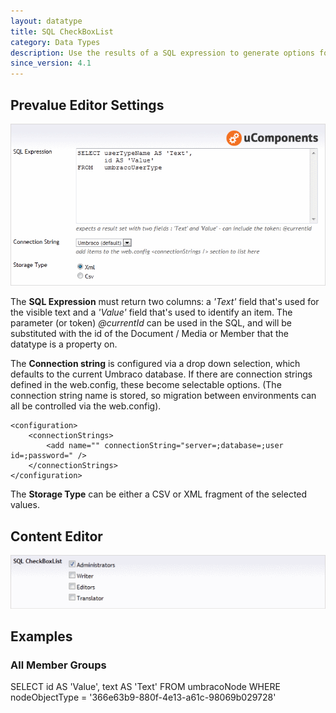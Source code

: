 ```yaml
---
layout: datatype
title: SQL CheckBoxList
category: Data Types
description: Use the results of a SQL expression to generate options for a CheckBoxList. The selected values can either be stored in a CSV or an XML fragment.
since_version: 4.1
---
```


## Prevalue Editor Settings

![Prevalue Editor](PreValueEditor.gif)


The **SQL Expression** must return two columns: a _'Text'_ field that's used for the visible text and a _'Value'_ field that's used to identify an item. The parameter (or token) _@currentId_ can be used in the SQL, and will be substituted with the id of the Document / Media or Member that the datatype is a property on.

The **Connection string** is configured via a drop down selection, which defaults to the current Umbraco database. If there are connection strings defined in the web.config, these become selectable options. (The connection string name is stored, so migration between environments can all be controlled via the web.config).

	<configuration>
		<connectionStrings>
			<add name="" connectionString="server=;database=;user id=;password=" />
		</connectionStrings>
	</configuration>

The **Storage Type** can be either a CSV or XML fragment of the selected values.


## Content Editor

![Content Editor](DataEditor.gif)





## Examples

### All Member Groups

SELECT	id AS 'Value',
	text AS 'Text'
FROM	umbracoNode
WHERE	nodeObjectType = '366e63b9-880f-4e13-a61c-98069b029728'